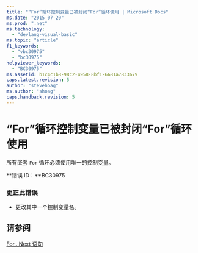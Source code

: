 ```yaml
---
title: "“For”循环控制变量已被封闭“For”循环使用 | Microsoft Docs"
ms.date: "2015-07-20"
ms.prod: ".net"
ms.technology: 
  - "devlang-visual-basic"
ms.topic: "article"
f1_keywords: 
  - "vbc30975"
  - "bc30975"
helpviewer_keywords: 
  - "BC30975"
ms.assetid: b1c4c1b8-98c2-4958-8bf1-6681a7833679
caps.latest.revision: 5
author: "stevehoag"
ms.author: "shoag"
caps.handback.revision: 5
---
```

# “For”循环控制变量已被封闭“For”循环使用
所有嵌套 `For` 循环必须使用唯一的控制变量。  
  
 **错误 ID：**BC30975  
  
### 更正此错误  
  
-   更改其中一个控制变量名。  
  
## 请参阅  
 [For...Next 语句](../../visual-basic/language-reference/statements/for-next-statement.md)